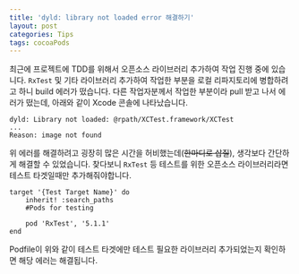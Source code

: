 ```yaml
---
title: 'dyld: library not loaded error 해결하기'
layout: post
categories: Tips
tags: cocoaPods
---
```


최근에 프로젝트에 TDD를 위해서 오픈소스 라이브러리 추가하여 작업 진행 중에 있습니다. ```RxTest``` 및 기타 라이브러리 추가하여 작업한 부분을 로컬 리파지토리에 병합하려고 하니 build 에러가 떴습니다. 다른 작업자분께서 작업한 부분이라 pull 받고 나서 에러가 떴는데, 아래와 같이 Xcode 콘솔에 나타났습니다.

```
dyld: Library not loaded: @rpath/XCTest.framework/XCTest
...
Reason: image not found
```

위 에러를 해결하려고 굉장히 많은 시간을 허비했는데(~~한마디로 삽질~~), 생각보다 간단하게 해결할 수 있었습니다. 찾다보니 ```RxTest``` 등 테스트를 위한 오픈소스 라이브러리라면 테스트 타겟일때만 추가해줘야합니다.

```
target '{Test Target Name}' do
    inherit! :search_paths
    #Pods for testing
    
    pod 'RxTest', '5.1.1'
end
```

Podfile이 위와 같이 테스트 타겟에만 테스트 필요한 라이브러리 추가되었는지 확인하면 해당 에러는 해결됩니다.
